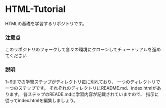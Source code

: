 # HTML-Tutorial
HTMLの基礎を学習するリポジトリです。

### 注意点
このリポジトリのフォークして各々の環境にクローンしてチュートリアルを進めてください

### 説明
1~9までの学習ステップがディレクトリ毎に別れており、
一つのディレクトリで一つのステップです。
それぞれのディレクトリにREADME.md、index.htmlがあります。
各ステップのREADE.mdに学習内容が記載されていますので、
指示に従ってindex.htmlを編集しましょう。
